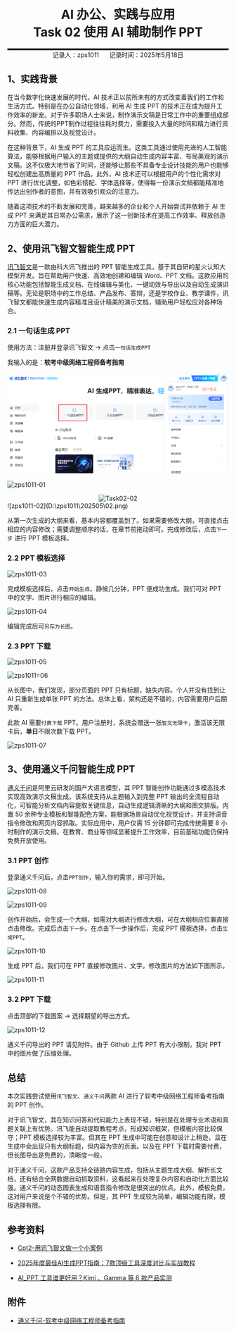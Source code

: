 <div style="border-bottom: 4px solid black; width: 100%; box-sizing: border-box; text-align: center; padding-top: 0.1rem;" align="center">
    <h1>AI 办公、实践与应用<br/><span>Task 02 使用 AI 辅助制作 PPT</span></h1>
</div>
<div style="text-align: center;" align="center">
    记录人：zps1011&nbsp;&nbsp;&nbsp;&nbsp;&nbsp;&nbsp;记录时间：2025年5月18日
</div>




## 1、实践背景

在当今数字化快速发展的时代，AI 技术正以前所未有的方式改变着我们的工作和生活方式。特别是在办公自动化领域，利用 AI 生成 PPT 的技术正在成为提升工作效率的新宠。对于许多职场人士来说，制作演示文稿是日常工作中的重要组成部分。然而，传统的PPT制作过程往往耗时费力，需要投入大量的时间和精力进行资料收集、内容编排以及视觉设计。

在这种背景下，AI 生成 PPT 的工具应运而生。这类工具通过使用先进的人工智能算法，能够根据用户输入的主题或提供的大纲自动生成内容丰富、布局美观的演示文稿。这不仅极大地节省了时间，还能够让那些不具备专业设计技能的用户也能够轻松创建出高质量的 PPT 作品。此外，AI 技术还可以根据用户的个性化需求对 PPT 进行优化调整，如色彩搭配、字体选择等，使得每一份演示文稿都能精准地传达出创作者的意图，并有效吸引观众的注意力。

随着这项技术的不断发展和完善，越来越多的企业和个人开始尝试并依赖于 AI 生成 PPT 来满足其日常办公需求，展示了这一创新技术在提高工作效率、释放创造力方面的巨大潜力。



## 2、使用讯飞智文智能生成 PPT

[讯飞智文](https://zhiwen.xfyun.cn/)是一款由科大讯飞推出的 PPT 智能生成工具，基于其自研的星火认知大模型开发。旨在帮助用户快速、高效地创建和编辑 Word、PPT 文档。这款应用的核心功能包括智能生成文档、在线编辑与美化、一键动效与导出以及自动生成演讲稿等。无论是职场中的工作总结、产品发布、答辩，还是学校作业、教学课件，讯飞智文都能快速生成内容精准且设计精美的演示文档，辅助用户轻松应对各种场合。

### 2.1 一句话生成 PPT

使用方法：注册并登录讯飞智文 → 点击`一句话生成PPT`

我输入的是：**软考中级网络工程师备考指南**

<div align=center>
	<img src="../AI办公、实践与应用/images/Task02-01.png" alt="Task02-01"/>
</div>

![zps1011-01](D:\zps1011\202505\01.png)

<div align=center>
	<img src="../%E7%BB%84%E9%98%9F%E5%AD%A6%E4%B9%A0/AI%E5%8A%9E%E5%85%AC%E3%80%81%E5%AE%9E%E8%B7%B5%E4%B8%8E%E5%BA%94%E7%94%A8/images/Task02-02.png" alt="Task02-02"/>
</div>
![zps1011-02](D:\zps1011\202505\02.png)

从第一次生成的大纲来看，基本内容都覆盖到了。如果需要修改大纲，可直接点击相应的内容修改；需要调整顺序的话，在章节前拖动即可。完成修改后，点击`下一步` 进行 PPT 模板选择。

### 2.2 PPT 模板选择

![zps1011-03](D:\zps1011\202505\03.png)

完成模板选择后，点击`开始生成`，静候几分钟，PPT 便成功生成。我们可对 PPT 中的文字、图片进行相应的编辑。

![zps1011-04](D:\zps1011\202505\04.png)

编辑完成后可`另存为长图`。

### 2.3 PPT 下载

![zps1011-05](D:\zps1011\202505\05.png)

![zps1011=06](D:\zps1011\202505\06.jpeg)

从长图中，我们发现，部分页面的 PPT 只有标题，缺失内容。个人并没有找到让 AI 只重新生成单张 PPT 的方法。总体上看，架构还是不错的，内容需要用户后期完善。

此款 AI 需要`付费下载` PPT。用户注册时，系统会赠送一张`智文无限卡`，激活该无限卡后，**单日**不限次数下载 PPT。

![zps1011-07](D:\zps1011\202505\07.png)

## 3、使用通义千问智能生成 PPT

[通义千问](https://www.tongyi.com/)是阿里云研发的国产大语言模型，其 PPT 智能创作功能通过多模态技术实现高效演示文稿生成。该系统支持从主题输入到完整 PPT 输出的全流程自动化，可智能分析文档内容提取关键信息，自动生成逻辑清晰的大纲和图文排版。内置 50 余种专业模板和智能配色方案，能根据场景自动优化视觉设计，并支持语音指令修改和网页内容抓取。实际应用中，用户仅需 15 分钟即可完成传统需要 8 小时制作的演示文稿，在教育、商业等领域显著提升工作效率，目前基础功能仍保持免费开放使用。

### 3.1 PPT 创作

登录通义千问后，点击`PPT创作`，输入你的需求，即可开始。

![zps1011-08](D:\zps1011\202505\08.png)

![zps1011-09](D:\zps1011\202505\09.png)

创作开始后，会生成一个大纲，如需对大纲进行修改大纲，可在大纲相应位置直接点击修改。完成后点击`下一步`。在点击下一步操作后，完成 PPT 模板选择，点击`生成PPT`。

![zps1011-10](D:\zps1011\202505\10.png)

生成 PPT 后，我们可在 PPT 直接修改图片、文字。修改图片的方法如下图所示。

![zps1011-11](D:\zps1011\202505\11.png)

### 3.2 PPT 下载

点击顶部的下载图案 → 选择期望的导出方式。

![zps1011-12](D:\zps1011\202505\12.png)

通义千问导出的 PPT 请见附件。由于 Github 上传 PPT 有大小限制，我对 PPT 中的图片做了压缩处理。



## 总结

本次实践尝试使用`讯飞智文`、`通义千问`两款 AI 进行了软考中级网络工程师备考指南的 PPT 创作。

对于讯飞智文，其在知识问答和代码能力上表现不错，特别是在处理专业术语和真题关联上有优势。讯飞能自动提取教程考点，形成知识框架，但模板内容比较保守；PPT 模板选择较为丰富。但其在 PPT 生成中可能在创意和设计上稍逊，且在生成中会出现只有大纲标题，但内容为空的页面。以及在 PPT 下载时需要付费，但长图导出是免费的，清晰度一般。

对于通义千问，这款产品支持全链路内容生成，包括从主题生成大纲、解析长文档，还有结合全网数据自动抓取资料，这看起来在处理复杂内容和自动化方面比较强。通义千问的动态图表生成和语音指令修改是很突出的优点。此外，模板免费，这对用户来说是个不错的优势。但是，其 PPT 生成较为简单，编辑功能有限，模板选择有限。



## 参考资料

- [Cpt2-用讯飞智文做一个小案例](https://www.datawhale.cn/learn/content/162/3821)

- [2025年度最佳AI生成PPT指南：7款顶级工具深度对比与实战教程](https://www.cursor-ide.com/blog/ai-ppt-guide)

- [AI_PPT 工具谁更好用？Kimi 、Gamma 等 6 款产品实测](https://zhuanlan.zhihu.com/p/715896326)

## 附件

- [通义千问-软考中级网络工程师备考指南](https://github.com/zps1011/zps1011_learning_notes/blob/main/%E7%BB%84%E9%98%9F%E5%AD%A6%E4%B9%A0/AI%E5%8A%9E%E5%85%AC%E3%80%81%E5%AE%9E%E8%B7%B5%E4%B8%8E%E5%BA%94%E7%94%A8/%E9%80%9A%E4%B9%89%E5%8D%83%E9%97%AE-%E8%BD%AF%E8%80%83%E4%B8%AD%E7%BA%A7%E7%BD%91%E7%BB%9C%E5%B7%A5%E7%A8%8B%E5%B8%88%E5%A4%87%E8%80%83%E6%8C%87%E5%8D%97.pptx)
